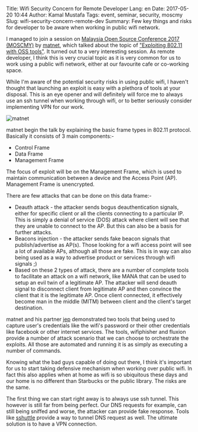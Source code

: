 Title: Wifi Security Concern for Remote Developer
Lang: en
Date: 2017-05-20 10:44
Author: Kamal Mustafa
Tags: event, seminar, security, moscmy
Slug: wifi-security-concern-remote-dev
Summary: Few key things and risks for developer to be aware when working in public wifi network.

I managed to join a session on [Malaysia Open Source Conference 2017 (MOSCMY)][moscmy] by [matnet], 
which talked about the topic of ["Exploiting 802.11 with OSS tools"][1]. It turned out to a very interesting
session. As remote developer, I think this is very crucial topic as it is very common for us to work
using a public wifi network, either at our favourite cafe or co-working space.

While I'm aware of the potential security risks in using public wifi, I haven't thought
that launching an exploit is easy with a plethora of tools at your disposal. This is an eye opener
and will definitely will force me to always use an ssh tunnel when working through wifi, or to
better seriously consider implementing VPN for our work.

![matnet]({filename}/images/matnet.jpg)

matnet begin the talk by explaining the basic frame types in 802.11 protocol. Basically it consists
of 3 main components:-

* Control Frame
* Data Frame
* Management Frame

The focus of exploit will be on the Management Frame, which is used to maintain communication between
a device and the Access Point (AP). Management Frame is unencrypted.

There are few attacks that can be done on this data frame:-

* Deauth attack - the attacker sends bogus deauthentication signals, either for specific client or
all the clients connecting to a particular IP. This is simply a denial of service (DOS) attack where
client will see that they are unable to connect to the AP. But this can also be
a basis for further attacks.
* Beacons injection - the attacker sends fake beacon signals that publish/advertise as AP(s). Those looking
for a wifi access point will see a lot of available APs, although all those are fake. This is in way can
also being used as a way to advertise product or services through wifi signals ;)
* Based on these 2 types of attack, there are a number of complete tools to facilitate an attack on a
wifi network, like MANA that can be used to setup an evil twin of a legitimate AP. The attacker will
send deauth signal to disconnect client from legitimate AP and then convince the client that it is the
legitimate AP. Once client connected, it effectively become man in the middle (MITM) between client
and the client's target destination.

matnet and his partner [jep] demonstrated two tools that being used to capture user's credentials like
the wifi's password or their other credentials like facebook or other internet services. The tools,
wifiphisher and fluxion provide a number of attack scenario that we can choose to orchestrate the exploits.
All those are automated and running it is as simply as executing a number of commands. 

Knowing what the bad guys capable of doing out there, I think it's important for us to start taking
defensive mechanism when working over public wifi. In fact this also applies when at home as wifi is so
ubiquitous these days and our home is no different than Starbucks or the public library. The risks are the same.

The first thing we can start right away is to always use ssh tunnel. This however is still far from being
perfect. Our DNS requests for example, can still being sniffed and worse, the attacker can provide fake response.
Tools like [sshuttle] provide a way to tunnel DNS request as well. The ultimate solution is to have a VPN connection.

[matnet]:http://lanyrd.com/profile/matnet-2668/
[jep]:http://lanyrd.com/profile/jep/
[sshuttle]:https://github.com/apenwarr/sshuttle
[moscmy]:http://lanyrd.com/2017/moscmy/
[1]:http://lanyrd.com/2017/moscmy/sfqmcx/
